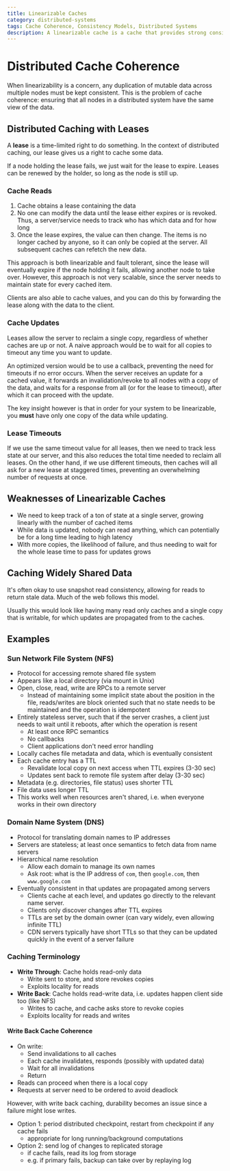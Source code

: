 ```yaml
---
title: Linearizable Caches
category: distributed-systems
tags: Cache Coherence, Consistency Models, Distributed Systems
description: A linearizable cache is a cache that provides strong consistency guarantees for reads and writes. It is a type of cache coherence protocol that ensures all copies of data are consistent with each other, even in the presence of failures or network partitions.
---
```


# Distributed Cache Coherence

When linearizability is a concern, any duplication of mutable data across multiple nodes must be kept consistent. This is the problem of cache coherence: ensuring that all nodes in a distributed system have the same view of the data.

## Distributed Caching with Leases

A **lease** is a time-limited right to do something. In the context of distributed caching, our lease gives us a right to cache some data.

If a node holding the lease fails, we just wait for the lease to expire. Leases can be renewed by the holder, so long as the node is still up.

### Cache Reads

1. Cache obtains a lease containing the data
2. No one can modify the data until the lease either expires or is revoked. Thus, a server/service needs to track who has which data and for how long
3. Once the lease expires, the value can then change. The items is no longer cached by anyone, so it can only be copied at the server. All subsequent caches can refetch the new data.

This approach is both linearizable and fault tolerant, since the lease will eventually expire if the node holding it fails, allowing another node to take over. However, this approach is not very scalable, since the server needs to maintain state for every cached item.

Clients are also able to cache values, and you can do this by forwarding the lease along with the data to the client.


### Cache Updates

Leases allow the server to reclaim a single copy, regardless of whether caches are up or not. A naive approach would be to wait for all copies to timeout any time you want to update.

An optimized version would be to use a callback, preventing the need for timeouts if no error occurs. When the server receives an update for a cached value, it forwards an invalidation/revoke to all nodes with a copy of the data, and waits for a response from all (or for the lease to timeout), after which it can proceed with the update.

The key insight however is that in order for your system to be linearizable, you **must** have only one copy of the data while updating.

### Lease Timeouts

If we use the same timeout value for all leases, then we need to track less state at our server, and this also reduces the total time needed to reclaim all leases. On the other hand, if we use different timeouts, then caches will all ask for a new lease at staggered times, preventing an overwhelming number of requests at once.

## Weaknesses of Linearizable Caches

- We need to keep track of a ton of state at a single server, growing linearly with the number of cached items
- While data is updated, nobody can read anything, which can potentially be for a long time leading to high latency
- With more copies, the likelihood of failure, and thus needing to wait for the whole lease time to pass for updates grows

## Caching Widely Shared Data

It's often okay to use snapshot read consistency, allowing for reads to return stale data. Much of the web follows this model.

Usually this would look like having many read only caches and a single copy that is writable, for which updates are propagated from to the caches.

## Examples

### Sun Network File System (NFS)

- Protocol for accessing remote shared file system
- Appears like a local directory (via mount in Unix)
- Open, close, read, write are RPCs to a remote server
  - Instead of maintaining some implicit state about the position in the file, reads/writes are block oriented such that no state needs to be maintained and the operation is idempotent
- Entirely stateless server, such that if the server crashes, a client just needs to wait until it reboots, after which the operation is resent
  - At least once RPC semantics
  - No callbacks
  - Client applications don't need error handling
- Locally caches file metadata and data, which is eventually consistent
- Each cache entry has a TTL
  - Revalidate local copy on next access when TTL expires (3-30 sec)
  - Updates sent back to remote file system after delay (3-30 sec)
- Metadata (e.g. directories, file status) uses shorter TTL
- File data uses longer TTL
- This works well when resources aren't shared, i.e. when everyone works in their own directory

### Domain Name System (DNS)

- Protocol for translating domain names to IP addresses
- Servers are stateless; at least once semantics to fetch data from name servers
- Hierarchical name resolution
  - Allow each domain to manage its own names
  - Ask root: what is the IP address of `com`, then `google.com`, then `www.google.com`
- Eventually consistent in that updates are propagated among servers
  - Clients cache at each level, and updates go directly to the relevant name server.
  - Clients only discover changes after TTL expires
  - TTLs are set by the domain owner (can vary widely, even allowing infinite TTL)
  - CDN servers typically have short TTLs so that they can be updated quickly in the event of a server failure


### Caching Terminology

- **Write Through**:  Cache holds read-only data
  - Write sent to store, and store revokes copies
  - Exploits locality for reads
- **Write Back**: Cache holds read-write data, i.e. updates happen client side too (like NFS)
  - Writes to cache, and cache asks store to revoke copies
  - Exploits locality for reads and writes

#### Write Back Cache Coherence

- On write:
  - Send invalidations to all caches
  - Each cache invalidates, responds (possibly with updated data)
  - Wait for all invalidations
  - Return
- Reads can proceed when there is a local copy
- Requests at server need to be ordered to avoid deadlock

However, with write back caching, durability becomes an issue since a failure might lose writes.

- Option 1: period distributed checkpoint, restart from checkpoint if any cache fails
  - appropriate for long running/background computations
- Option 2: send log of changes to replicated storage
  - if cache fails, read its log from storage
  - e.g. if primary fails, backup can take over by replaying log
